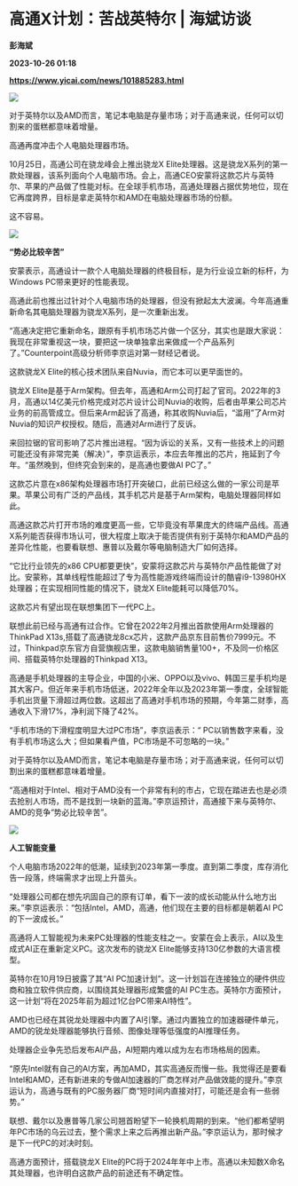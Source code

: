 # 高通X计划：苦战英特尔 | 海斌访谈
**彭海斌**

**2023-10-26 01:18**

**https://www.yicai.com/news/101885283.html**

![](https://imgcdn.yicai.com/uppics/slides/2023/10/86fd1b23027e90f7092db0f1694660bc.jpg)

对于英特尔以及AMD而言，笔记本电脑是存量市场；对于高通来说，任何可以切割来的蛋糕都意味着增量。

高通再度冲击个人电脑处理器市场。

10月25日，高通公司在骁龙峰会上推出骁龙X Elite处理器。这是骁龙X系列的第一款处理器，该系列面向个人电脑市场。会上，高通CEO安蒙将这款芯片与英特尔、苹果的产品做了性能对标。在全球手机市场，高通处理器占据优势地位，现在它再度跨界，目标是拿走英特尔和AMD在电脑处理器市场的份额。

这不容易。

![](https://imgcdn.yicai.com/uppics/images/2023/10/0687efcb4ee763ed6355875759ca6e0f.jpg)

**“势必比较辛苦”**

安蒙表示，高通设计一款个人电脑处理器的终极目标，是为行业设立新的标杆，为Windows PC带来更好的性能表现。

高通此前也推出过针对个人电脑市场的处理器，但没有掀起太大波澜。今年高通重新命名其电脑处理器为骁龙X系列，是一次重新出发。

“高通决定把它重新命名，跟原有手机市场芯片做一个区分，其实也是跟大家说：我现在非常重视这一块，要把这一块单独拿出来做成一个产品系列了。”Counterpoint高级分析师李京运对第一财经记者说。

这款骁龙X Elite的核心技术团队来自Nuvia，而它本可以更早面世的。

骁龙X Elite是基于Arm架构。但去年，高通和Arm公司打起了官司。2022年的3月，高通以14亿美元价格完成对芯片设计公司Nuvia的收购，后者由苹果公司芯片业务的前高管成立。但后来Arm起诉了高通，称其收购Nuvia后，“滥用”了Arm对Nuvia的知识产权授权。随后，高通对Arm进行了反诉。

来回拉锯的官司影响了芯片推出进程。“因为诉讼的关系，又有一些技术上的问题可能还没有非常完美（解决）”，李京运表示，本应去年推出的芯片，拖延到了今年。“虽然晚到，但终究会到来的，是高通也要做AI PC了。”

这款芯片意在x86架构处理器市场打开突破口，此前已经这么做的一家公司是苹果。苹果公司有广泛的产品线，其手机芯片是基于Arm架构，电脑处理器同样如此。

高通这款芯片打开市场的难度更高一些，它毕竟没有苹果庞大的终端产品线。高通X系列能否获得市场认可，很大程度上取决于能否提供有别于英特尔和AMD产品的差异化性能，也要看联想、惠普以及戴尔等电脑制造大厂如何选择。

“它比行业领先的x86 CPU都要更快”，安蒙将这款芯片与英特尔产品性能做了对比。安蒙称，其单线程性能超过了专为高性能游戏终端而设计的酷睿i9-13980HX处理器；在实现相同性能的情况下，骁龙X Elite能耗可以降低70%。

这款芯片有望出现在联想集团下一代PC上。

联想此前已经与高通有过合作。它曾在2022年2月推出首款使用Arm处理器的ThinkPad X13s,搭载了高通骁龙8cx芯片，这款产品京东目前售价7999元。不过，Thinkpad京东官方自营旗舰店里，这款电脑销售量100+，不及同一价格区间、搭载英特尔处理器的Thinkpad X13。

高通是手机处理器的主导企业，中国的小米、OPPO以及vivo、韩国三星手机均是其大客户。但近年来手机市场低迷，2022年全年以及2023年第一季度，全球智能手机出货量下滑超过两位数。这超出了高通对手机市场的预期，今年第二财季，高通收入下滑17%，净利润下降了42%。

“手机市场的下滑程度明显大过PC市场”，李京运表示：“ PC以销售数字来看，没有手机市场这么大；但如果看产值，PC市场是不可忽略的一块。”

对于英特尔以及AMD而言，笔记本电脑是存量市场；对于高通来说，任何可以切割出来的蛋糕都意味着增量。

“高通相对于Intel、相对于AMD没有一个非常有利的市占，它现在踏进去也是必须去抢别人市场，而不是找到一块新的蓝海。”李京运预计，高通接下来与英特尔、AMD的竞争“势必比较辛苦”。

![](https://imgcdn.yicai.com/uppics/images/2023/10/16643c755842c662978fecc6259b256a.jpg)

**人工智能变量**

个人电脑市场2022年的低潮，延续到2023年第一季度。直到第二季度，库存消化告一段落，终端需求才出现上升苗头。

“处理器公司都在想先巩固自己的原有订单，看下一波的成长动能从什么地方出来。”李京运表示：“包括Intel，AMD，高通，他们现在主要的目标都是朝着AI PC的下一波成长。”

高通将人工智能视为未来PC处理器的性能支柱之一。安蒙在会上表示，AI以及生成式AI正在重新定义PC。这次发布的骁龙X Elite能够支持130亿参数的大语言模型。

英特尔在10月19日披露了其“AI PC加速计划”。这一计划旨在连接独立的硬件供应商和独立软件供应商，以围绕其处理器形成繁盛的AI PC生态。英特尔方面预计，这一计划“将在2025年前为超过1亿台PC带来AI特性”。

AMD也已经在其锐龙处理器中内置了AI引擎。通过内置独立的加速器硬件单元，AMD的锐龙处理器能够执行音频、图像处理等低强度的AI推理任务。

处理器企业争先恐后发布AI产品，AI短期内难以成为左右市场格局的因素。

“原先Intel就有自己的AI方案，再加AMD，其实高通反而慢一些。我觉得还是要看Intel和AMD，还有新进来的专做AI加速器的厂商怎样对产品做效能的提升。”李京运认为，高通与既有的PC服务器厂商“短时间内直接对打，可能还是会有一些弱势。”

联想、戴尔以及惠普等几家公司翘首盼望下一轮换机周期的到来。“他们都希望明年PC市场的乌云过去，整个需求上来之后再推出新产品。”李京运认为，那时候才是下一代PC的对决时刻。

高通方面预计，搭载骁龙X Elite的PC将于2024年年中上市。高通以未知数X命名其处理器，也许明白这款产品的前途还有不确定性。